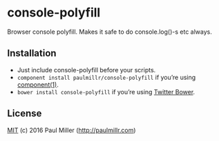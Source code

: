 # console-polyfill
Browser console polyfill. Makes it safe to do console.log()-s etc always.

## Installation
* Just include console-polyfill before your scripts.
* `component install paulmillr/console-polyfill` if you’re using [component(1)](https://github.com/component/component).
* `bower install console-polyfill` if you’re using [Twitter Bower](http://bower.io).

## License

[MIT](https://github.com/paulmillr/mit) (c) 2016 Paul Miller (http://paulmillr.com)
